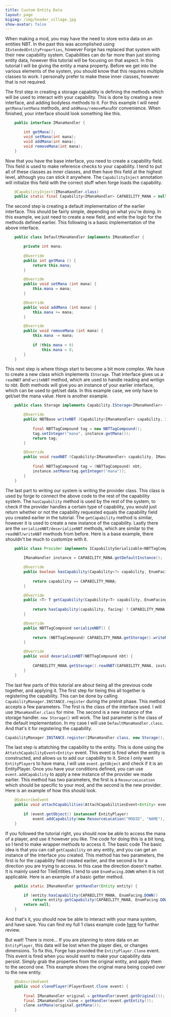 ```yaml
---
title: Custom Entity Data
layout: page
bigimg: /img/header_village.jpg
show-avatar: false
---
```


When making a mod, you may have the need to store extra data on an entities NBT. In the past this was acomplished using `IExtendedEntityProperties`, however Forge has replaced that system with their new capability system. Capabilities can do far more than just storing entity data, however this tutorial will be focusing on that aspect. In this tutorial I will be giving the entity a mana property. Before we get into the various elements of the system, you should know that this requires multiple classes to work. I personally prefer to make these inner classes, however that is not required. 

The first step in creating a storage capability is defining the methods which will be used to interact with your capability. This is done by creating a new interface, and adding bodyless methods to it. For this example I will need `getMana/setMana` methods, and `addMana/removeMana`for convenience. When finished, your interface should look something like this. 

```java
    public interface IManaHandler {

        int getMana();
        void setMana(int mana);
        void addMana(int mana);
        void removeMana(int mana);
    }
```

Now that you have the base interface, you need to create a capability field. This field is used to make reference checks to your capability. I tend to put all of these classes as inner classes, and then have this field at the highest level, although you can stick it anywhere. The `CapabilityInject` annotation will initialze this field with the correct stuff when forge loads the capability. 

```java
    @CapabilityInject(IManaHandler.class)
    public static final Capability<IManaHandler> CAPABILITY_MANA = null;
```

The second step is creating a default implementation of the earlier interface. This should be fairly simple, depending on what you're doing. In this example, we just need to create a new field, and write the logic for the methods defined earlier. This following is a basic implementation of the above interface. 

```java
    public class DefaultManaHandler implements IManaHandler {

        private int mana;
        
        @Override
        public int getMana () {
            return this.mana;
        }

        @Override
        public void setMana (int mana) {
            this.mana = mana;
        }

        @Override
        public void addMana (int mana) {
            this.mana += mana;
        }

        @Override
        public void removeMana (int mana) {
            this.mana -= mana;
            
            if (this.mana < 0)
                this.mana = 0;
        }
    }
```

This next step is where things start to become a bit more complex. We have to create a new class which implements `IStorage`. That interface gives us a `readNBT` and `writeNBT` method, which are used to handle reading and writign to nbt. Both methods will give you an instance of your earlier interface, which can be used to get/set data. In this example case, we only have to get/set the mana value. Here is another example. 

```java
    public class Storage implements Capability.IStorage<IManaHandler> {

        @Override
        public NBTBase writeNBT (Capability<IManaHandler> capability, IManaHandler instance, EnumFacing side) {
            
            final NBTTagCompound tag = new NBTTagCompound();           
            tag.setInteger("mana", instance.getMana());          
            return tag;
        }

        @Override
        public void readNBT (Capability<IManaHandler> capability, IManaHandler instance, EnumFacing side, NBTBase nbt) {
            
            final NBTTagCompound tag = (NBTTagCompound) nbt;
            instance.setMana(tag.getInteger("mana"));
        }
    }
```

The last part to writing our system is writing the provider class. This class is used by forge to connect the above code to the rest of the capability system. The `hasCapability` method is used by the rest of the system, to check if the provider handles a certain type of capability, you would just return whether or not the capability requested equals the capability field you created earlier in the tutorial. The `getCapability` method is similar, however it is used to create a new instance of the capability. Lastly there are the `serializeNBT/deserializeNBT` methods, which are similar to the `readNBT/writeNBT` mwthods from before. Here is a base example, there shouldn't be much to customize with it. 

```java
    public class Provider implements ICapabilitySerializable<NBTTagCompound> {
        
        IManaHandler instance = CAPABILITY_MANA.getDefaultInstance();

        @Override
        public boolean hasCapability(Capability<?> capability, EnumFacing facing) {
            
            return capability == CAPABILITY_MANA;
        }

        @Override
        public <T> T getCapability(Capability<T> capability, EnumFacing facing) {
            
            return hasCapability(capability, facing) ? CAPABILITY_MANA.<T>cast(instance) : null;
        }

        @Override
        public NBTTagCompound serializeNBT() {
            
            return (NBTTagCompound) CAPABILITY_MANA.getStorage().writeNBT(CAPABILITY_MANA, instance, null);
        }

        @Override
        public void deserializeNBT(NBTTagCompound nbt) {
            
            CAPABILITY_MANA.getStorage().readNBT(CAPABILITY_MANA, instance, null, nbt);
        }
    }
```

The last few parts of this tutorial are about tieing all the previous code together, and applying it. The first step for tieing this all together is registering the capability. This can be done by calling `CapabilityManager.INSTANCE.register` during the preInit phase. This method accepts a few parameters. The first is the class of the interface used. I will use `IManaHandler.class` for mine. The second is a new instance of the storage handler. `new Storage()` will work. The last parameter is the class of the default implementation. In my case I will use `DefaultManaHandler.class`. And that's it for registering the capability. 

```java
CapabilityManager.INSTANCE.register(IManaHandler.class, new Storage(), DefaultManaHandler.class);
```

The last step is attatching the capability to the entity. This is done using the `AttatchCapabilityEvent<Entity>` event. This event is fired when the entity is constructed, and allows us to add our capability to it. Since I only want `EntityPlayer`s to have mana, I will use `event.getObject` and check if it is an EntityPlayer. Once you have your conditions defined, you can use `event.addCapability` to apply a new instance of the provider we made earlier. This method has two parameters, the first is a `ResourceLocation` which should be specific to your mod, and the second is the new provider. Here is an example of how this should look. 

```java
    @SubscribeEvent
    public void attachCapabilities(AttachCapabilitiesEvent<Entity> event) {
        
        if (event.getObject() instanceof EntityPlayer)
            event.addCapability(new ResourceLocation("MODID", "NAME"), new Provider());
    }
```

If you followed the tutorial right, you should now be able to access the mana of a player, and use it however you like. The code for doing this is a bit long, so I tend to make wrapper methods to access it. The basic code The basic idea is that you can call `getCapability` on any entity, and you can get an instance of the interface you created. This method has two parameters, the first is for the capability field created earlier, and the second is for a direction you are trying to access. In this case the direction doesn't matter. It is mainly used for TileEntities. I tend to use `EnumFacing.DOWN` when it is not applicable. Here is an example of a basic getter method. 

```java
    public static IManaHandler getHandler(Entity entity) {

        if (entity.hasCapability(CAPABILITY_MANA, EnumFacing.DOWN))
            return entity.getCapability(CAPABILITY_MANA, EnumFacing.DOWN);
        return null;
    }
```

And that's it, you should now be able to interact with your mana system, and have save. You can find my full 1 class example code [here](https://gist.github.com/darkhax/8ea440d068a6616351197088e9a0d5bc) for further review.

But wait! There is more... If you are planning to store data on an `EntityPlayer`, this data will be lost when the player dies, or changes dimensions. To fix this, Forge has provided the `EntityPlayer.Clone` event. This event is fired when you would want to make your capability data persist. Simply grab the properties from the original entity, and apply them to the second one. This example shows the original mana being copied over to the new entity. 

```java
    @SubscribeEvent
    public void clonePlayer(PlayerEvent.Clone event) {
        
        final IManaHandler original = getHandler(event.getOriginal());
        final IManaHandler clone = getHandler(event.getEntity());
        clone.setMana(original.getMana());
    }
```

